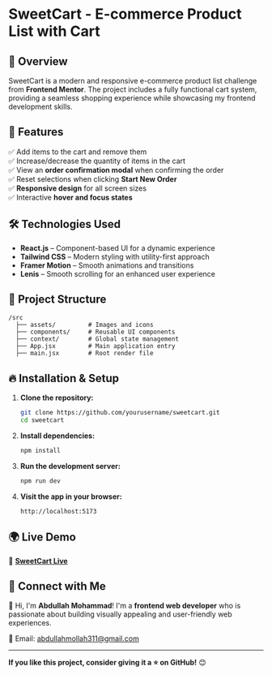 #   SweetCart - E-commerce Product List with Cart 



## 🚀 Overview

SweetCart is a modern and responsive e-commerce product list challenge from **Frontend Mentor**. The project includes a fully functional cart system, providing a seamless shopping experience while showcasing my frontend development skills.


## 🎯 Features

✅ Add items to the cart and remove them  
✅ Increase/decrease the quantity of items in the cart  
✅ View an **order confirmation modal** when confirming the order  
✅ Reset selections when clicking **Start New Order**  
✅ **Responsive design** for all screen sizes  
✅ Interactive **hover and focus states**  



## 🛠️ Technologies Used

- **React.js** – Component-based UI for a dynamic experience  
- **Tailwind CSS** – Modern styling with utility-first approach  
- **Framer Motion** – Smooth animations and transitions  
- **Lenis** – Smooth scrolling for an enhanced user experience  



## 📂 Project Structure

```
/src
  ├── assets/         # Images and icons
  ├── components/     # Reusable UI components
  ├── context/        # Global state management
  ├── App.jsx         # Main application entry
  ├── main.jsx        # Root render file
```

## 🔥 Installation & Setup

1. **Clone the repository:**
   ```sh
   git clone https://github.com/yourusername/sweetcart.git
   cd sweetcart
   ```
2. **Install dependencies:**
   ```sh
   npm install
   ```
3. **Run the development server:**
   ```sh
   npm run dev
   ```
4. **Visit the app in your browser:**
   ```
   http://localhost:5173
   ```

## 🌍 Live Demo

🔗 [**SweetCart Live**](https://sweetcart.vercel.app/)



## 🤝 Connect with Me

👋 Hi, I'm **Abdullah Mohammad**! I'm a **frontend web developer** who is passionate about building visually appealing and user-friendly web experiences.

📧 Email: [abdullahmollah311@gmail.com](mailto:abdullahmollah311@gmail.com)  

---

**If you like this project, consider giving it a ⭐ on GitHub!** 😊
